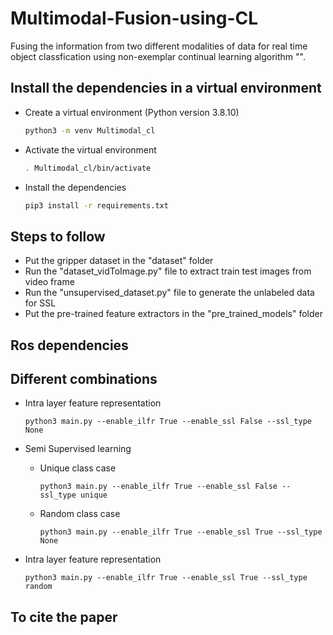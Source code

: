 # Multimodal-Fusion-using-CL
Fusing the information from two different modalities of data for real time object classfication using non-exemplar continual learning algorithm "".

## Install the dependencies in a virtual environment

- Create a virtual environment (Python version 3.8.10) 
  
  ```bash
  python3 -m venv Multimodal_cl
  ```

- Activate the virtual environment
  ```bash
  . Multimodal_cl/bin/activate
  
- Install the dependencies

  ```bash
  pip3 install -r requirements.txt
  ```
## Steps to follow
- Put the gripper dataset in the "dataset" folder
- Run the "dataset_vidToImage.py" file to extract train test images from video frame
- Run the "unsupervised_dataset.py" file to generate the unlabeled data for SSL
- Put the pre-trained feature extractors in the "pre_trained_models" folder

## Ros dependencies


## Different combinations
- Intra layer feature representation
  ```
  python3 main.py --enable_ilfr True --enable_ssl False --ssl_type None 
  ```

- Semi Supervised learning
  - Unique class case
    ```
    python3 main.py --enable_ilfr True --enable_ssl False --ssl_type unique
    ```
  - Random class case
    ```
    python3 main.py --enable_ilfr True --enable_ssl True --ssl_type None 
    ```

- Intra layer feature representation
  ```
  python3 main.py --enable_ilfr True --enable_ssl True --ssl_type random 
  ```
  
## To cite the paper
  ```bash
  ```
